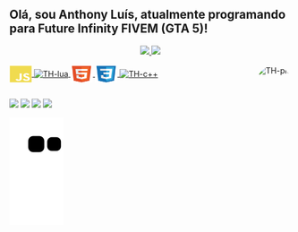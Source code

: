## Olá, sou Anthony Luís, atualmente programando para Future Infinity FIVEM (GTA 5)!
<div align="center">
  <a href="https://github.com/anthonyil">
  <img height="150em" src="https://github-readme-stats.vercel.app/api?username=anthonyil&show_icons=true&theme=dracula&include_all_commits=true&count_private=true"/>
  <img height="100em" src="https://github-readme-stats.vercel.app/api/top-langs/?username=anthonyil&layout=compact&langs_count=7&theme=dracula&count_private=true"/>
</div>
<div style="display: inline_block"><br>
  <img align="center" alt="TH-Js" height="30" width="40" src="https://raw.githubusercontent.com/devicons/devicon/master/icons/javascript/javascript-plain.svg">
  <img align="center" alt="TH-lua" height="30" width="40" src="https://raw.githubusercontent.com/librariesio/pictogram/master/vendor/assets/images/lua/lua.png">
  <img align="center" alt="TH-HTML" height="30" width="40" src="https://raw.githubusercontent.com/devicons/devicon/master/icons/html5/html5-original.svg">
  <img align="center" alt="TH-CSS" height="30" width="40" src="https://raw.githubusercontent.com/devicons/devicon/master/icons/css3/css3-original.svg">
  <img align="center" alt="TH-c++" height="30" width="40" src="https://raw.githubusercontent.com/isocpp/logos/64ef037049f87ac74875dbe72695e59118b52186/cpp_logo.svg">
  <img align="right" alt="TH-pic" height="150" style="border-radius:60px;" src="https://i.imgur.com/jkZM3Hy.png">
</div>
  
  ##
 
<div> 
  <a href="https://instagram.com/anthonytvsw" target="_blank"><img src="https://img.shields.io/badge/-Instagram-%23E4405F?style=for-the-badge&logo=instagram&logoColor=white" target="_blank"></a>
 	<a href="https://www.twitch.tv/anthonytvsw" target="_blank"><img src="https://img.shields.io/badge/Twitch-9146FF?style=for-the-badge&logo=twitch&logoColor=white" target="_blank"></a>
 <a href="https://discord.gg/fV4mVuj76W" target="_blank"><img src="https://img.shields.io/badge/Discord-7289DA?style=for-the-badge&logo=discord&logoColor=white" target="_blank"></a> 
  <a href = "mailto:videosanthony193@gmail.com"><img src="https://img.shields.io/badge/-Gmail-%23333?style=for-the-badge&logo=gmail&logoColor=white" target="_blank"></a> 

  
  ![Snake animation](https://github.com/rafaballerini/rafaballerini/blob/output/github-contribution-grid-snake.svg)
 
</div>
